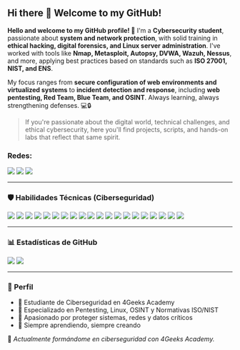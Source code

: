 ## Hi there 👋 Welcome to my GitHub!


**Hello and welcome to my GitHub profile! 🚀**
I'm a **Cybersecurity student**, passionate about **system and network protection**, with solid training in **ethical hacking, digital forensics, and Linux server administration**. I've worked with tools like **Nmap, Metasploit, Autopsy, DVWA, Wazuh, Nessus**, and more, applying best practices based on standards such as **ISO 27001, NIST, and ENS**.

My focus ranges from **secure configuration of web environments and virtualized systems** to **incident detection and response**, including **web pentesting, Red Team, Blue Team, and OSINT**. Always learning, always strengthening defenses. 💻🔒

> If you're passionate about the digital world, technical challenges, and ethical cybersecurity, here you'll find projects, scripts, and hands-on labs that reflect that same spirit.

<h3 align="left">Redes:</h3>
<p align="left">
  <a href="https://discord.com/Franelo32" target="_blank"><img src="https://img.shields.io/badge/Discord-5865F2?style=for-the-badge&logo=discord&logoColor=white"/></a>
  <a href="https://www.linkedin.com/in/tu-usuario" target="_blank"><img src="https://img.shields.io/badge/LinkedIn-0A66C2?style=for-the-badge&logo=linkedin&logoColor=white"/></a>
  <a href="franrorrito@gmail.com"><img src="https://img.shields.io/badge/Email-D14836?style=for-the-badge&logo=gmail&logoColor=white"/></a>
</p>

---

### 🛡️ Habilidades Técnicas (Ciberseguridad)

<p align="left">
  <img src="https://img.shields.io/badge/Kali Linux-557C94?style=for-the-badge&logo=kalilinux&logoColor=white"/>
  <img src="https://img.shields.io/badge/Debian-AB1C1C?style=for-the-badge&logo=debian&logoColor=white"/>
  <img src="https://img.shields.io/badge/Bash Scripting-4EAA25?style=for-the-badge&logo=gnu-bash&logoColor=white"/>
  <img src="https://img.shields.io/badge/Nmap-0055A4?style=for-the-badge&logo=nmap&logoColor=white"/>
  <img src="https://img.shields.io/badge/Metasploit-000000?style=for-the-badge"/>
  <img src="https://img.shields.io/badge/Nessus-0095D5?style=for-the-badge"/>
  <img src="https://img.shields.io/badge/DVWA-333333?style=for-the-badge"/>
  <img src="https://img.shields.io/badge/SQL Injection-800000?style=for-the-badge&logoColor=white"/>
  <img src="https://img.shields.io/badge/Red Team-EF4444?style=for-the-badge"/>
  <img src="https://img.shields.io/badge/Blue Team-0EA5E9?style=for-the-badge"/>
  <img src="https://img.shields.io/badge/Autopsy-1D3557?style=for-the-badge"/>
  <img src="https://img.shields.io/badge/FTK Imager-334155?style=for-the-badge"/>
  <img src="https://img.shields.io/badge/OSINT-003366?style=for-the-badge"/>
  <img src="https://img.shields.io/badge/Wazuh-0277BD?style=for-the-badge"/>
  <img src="https://img.shields.io/badge/iptables-E34F26?style=for-the-badge"/>
  <img src="https://img.shields.io/badge/VirtualBox-183A61?style=for-the-badge&logo=virtualbox&logoColor=white"/>
  <img src="https://img.shields.io/badge/WordPress Security-21759B?style=for-the-badge&logo=wordpress&logoColor=white"/>
  <img src="https://img.shields.io/badge/ISO 27001-006699?style=for-the-badge"/>
  <img src="https://img.shields.io/badge/NIST CSF-00B8A9?style=for-the-badge"/>
  <img src="https://img.shields.io/badge/ENS España-6666FF?style=for-the-badge"/>
</p>

---

### 📊 Estadísticas de GitHub

<p align="left">
  <img src="https://github-readme-stats.vercel.app/api?username=tu-usuario&show_icons=true&theme=tokyonight&hide=stars"/>
  <img src="https://github-readme-stats.vercel.app/api/top-langs/?username=tu-usuario&layout=compact&theme=tokyonight"/>
</p>

---

### 🧠 Perfil

- 🔐 Estudiante de Ciberseguridad en 4Geeks Academy  
- 🧪 Especializado en Pentesting, Linux, OSINT y Normativas ISO/NIST  
- 📡 Apasionado por proteger sistemas, redes y datos críticos  
- 🎯 Siempre aprendiendo, siempre creando

🎯 *Actualmente formándome en ciberseguridad con 4Geeks Academy.*






